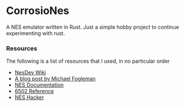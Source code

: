 # CorrosioNes

A NES emulator written in Rust. Just a simple hobby project to continue experimenting with rust.

### Resources
The following is a list of resources that I used, in no particular order
* [NesDev Wiki](http://wiki.nesdev.com/w/index.php/Nesdev_Wiki)
* [A blog post by Michael Fogleman](https://medium.com/@fogleman/i-made-an-nes-emulator-here-s-what-i-learned-about-the-original-nintendo-2e078c9b28fe)
* [NES Documentation](http://nesdev.com/NESDoc.pdf)
* [6502 Reference](http://obelisk.me.uk/6502/reference.html)
* [NES Hacker](http://www.thealmightyguru.com/Games/Hacking/Wiki/index.php/)
